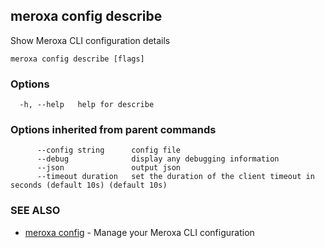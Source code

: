 ## meroxa config describe

Show Meroxa CLI configuration details

```
meroxa config describe [flags]
```

### Options

```
  -h, --help   help for describe
```

### Options inherited from parent commands

```
      --config string      config file
      --debug              display any debugging information
      --json               output json
      --timeout duration   set the duration of the client timeout in seconds (default 10s) (default 10s)
```

### SEE ALSO

* [meroxa config](meroxa_config.md)	 - Manage your Meroxa CLI configuration

